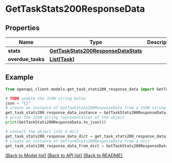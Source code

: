 # GetTaskStats200ResponseData


## Properties

Name | Type | Description | Notes
------------ | ------------- | ------------- | -------------
**stats** | [**GetTaskStats200ResponseDataStats**](GetTaskStats200ResponseDataStats.md) |  | [optional] 
**overdue_tasks** | [**List[Task]**](Task.md) |  | [optional] 

## Example

```python
from openapi_client.models.get_task_stats200_response_data import GetTaskStats200ResponseData

# TODO update the JSON string below
json = "{}"
# create an instance of GetTaskStats200ResponseData from a JSON string
get_task_stats200_response_data_instance = GetTaskStats200ResponseData.from_json(json)
# print the JSON string representation of the object
print(GetTaskStats200ResponseData.to_json())

# convert the object into a dict
get_task_stats200_response_data_dict = get_task_stats200_response_data_instance.to_dict()
# create an instance of GetTaskStats200ResponseData from a dict
get_task_stats200_response_data_from_dict = GetTaskStats200ResponseData.from_dict(get_task_stats200_response_data_dict)
```
[[Back to Model list]](../README.md#documentation-for-models) [[Back to API list]](../README.md#documentation-for-api-endpoints) [[Back to README]](../README.md)


